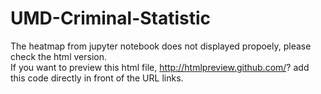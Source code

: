 # UMD-Criminal-Statistic
The heatmap from jupyter notebook does not displayed propoely, please check the html version.<br/>
If you want to preview this html file, http://htmlpreview.github.com/? add this code directly in front of the URL links.
